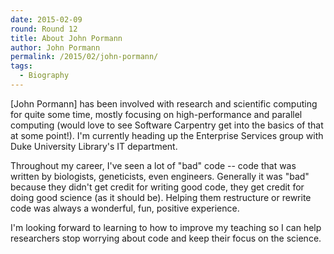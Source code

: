 ```yaml
---
date: 2015-02-09
round: Round 12
title: About John Pormann
author: John Pormann
permalink: /2015/02/john-pormann/
tags:
  - Biography
---
```


[John Pormann] has been involved with research and scientific computing for quite some time, mostly focusing on high-performance and parallel computing (would love to see Software Carpentry get into the basics of that at some point!).  I'm currently heading up the Enterprise Services group with Duke University Library's IT department.

Throughout my career, I've seen a lot of "bad" code -- code that was written by biologists, geneticists, even engineers.  Generally it was "bad" because they didn't get credit for writing good code, they get credit for doing good science (as it should be).  Helping them restructure or rewrite code was always a wonderful, fun, positive experience.

I'm looking forward to learning to how to improve my teaching so I can help researchers stop worrying about code and keep their focus on the science.


